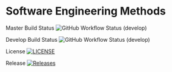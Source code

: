 # Software Engineering Methods
Master Build Status ![GitHub Workflow Status (develop)](https://img.shields.io/github/workflow/status/xxiiv02/sem/helloapp/develop?style=flat-square)

Develop Build Status ![GitHub Workflow Status (develop)](https://img.shields.io/github/workflow/status/xxiiv02/sem/helloapp/develop?style=flat-square)

License [![LICENSE](https://img.shields.io/github/license/xxiiv02/sem.svg?style=flat-square)](https://github.com/xxiiv02/sem/blob/master/LICENSE)

Release [![Releases](https://img.shields.io/github/release/xxiiv02/sem/all.svg?style=flat-square)](https://github.com/xxiiv02/sem/releases)